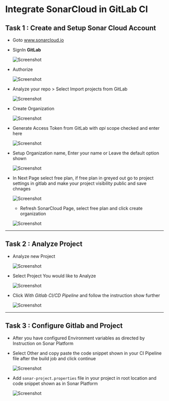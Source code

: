 # Integrate SonarCloud in GitLab CI

## Task 1  : Create and Setup Sonar Cloud Account

- Goto www.sonarcloud.io
- SignIn **GitLab**

     ![Screenshot](images/L7-1.jpg)

- Authorize
    
     ![Screenshot](images/L7-2.jpg)

- Analyze your repo > Select Import projects from GitLab

     ![Screenshot](images/L7-3.jpg) 

- Create Organization

     ![Screenshot](images/L7-4.jpg)

- Generate Access Token from GitLab with _api_ scope checked and enter here
  
     ![Screenshot](images/L7-5.jpg)

- Setup Organization name, Enter your name or Leave the default option shown

     ![Screenshot](images/L7-6.jpg)

- In Next Page select free plan, if free plan in greyed out go to project settings in gitlab and make your project visibility public and save chnages

     ![Screenshot](images/L7-7.jpg)
    
    - Refresh SonarCloud Page, select free plan and click create organization

     ![Screenshot](images/L7-8.jpg)

---
## Task 2 : Analyze Project

- Analyze new Project

     ![Screenshot](images/L7-9.jpg)

- Select Project You would like to Analyze

     ![Screenshot](images/L7-10.jpg)



- Click _With Gitlab CI/CD Pipeline_ and follow the instruction show further

     ![Screenshot](images/L7-11.jpg)


---
## Task 3 : Configure Gitlab and Project

- After you have configured Environment variables as directed by Instruction on Sonar Platform
- Select Other and copy paste the code snippet shown in your CI Pipeline file after the build job and click continue

     ![Screenshot](images/L7-12.jpg)


- Add `sonar-project.properties` file in your project in root location and code snippet shown as in Sonar Platform

     ![Screenshot](images/L7-13.jpg)
